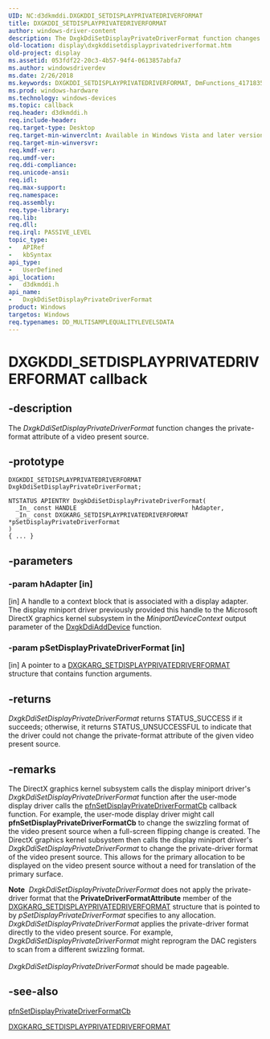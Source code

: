 ```yaml
---
UID: NC:d3dkmddi.DXGKDDI_SETDISPLAYPRIVATEDRIVERFORMAT
title: DXGKDDI_SETDISPLAYPRIVATEDRIVERFORMAT
author: windows-driver-content
description: The DxgkDdiSetDisplayPrivateDriverFormat function changes the private-format attribute of a video present source.
old-location: display\dxgkddisetdisplayprivatedriverformat.htm
old-project: display
ms.assetid: 053fdf22-20c3-4b57-94f4-0613857abfa7
ms.author: windowsdriverdev
ms.date: 2/26/2018
ms.keywords: DXGKDDI_SETDISPLAYPRIVATEDRIVERFORMAT, DmFunctions_4171835f-0a79-4161-9bcd-c7311c9905ac.xml, DxgkDdiSetDisplayPrivateDriverFormat, DxgkDdiSetDisplayPrivateDriverFormat callback function [Display Devices], d3dkmddi/DxgkDdiSetDisplayPrivateDriverFormat, display.dxgkddisetdisplayprivatedriverformat
ms.prod: windows-hardware
ms.technology: windows-devices
ms.topic: callback
req.header: d3dkmddi.h
req.include-header: 
req.target-type: Desktop
req.target-min-winverclnt: Available in Windows Vista and later versions of the Windows operating systems.
req.target-min-winversvr: 
req.kmdf-ver: 
req.umdf-ver: 
req.ddi-compliance: 
req.unicode-ansi: 
req.idl: 
req.max-support: 
req.namespace: 
req.assembly: 
req.type-library: 
req.lib: 
req.dll: 
req.irql: PASSIVE_LEVEL
topic_type:
-	APIRef
-	kbSyntax
api_type:
-	UserDefined
api_location:
-	d3dkmddi.h
api_name:
-	DxgkDdiSetDisplayPrivateDriverFormat
product: Windows
targetos: Windows
req.typenames: DD_MULTISAMPLEQUALITYLEVELSDATA
---
```


# DXGKDDI_SETDISPLAYPRIVATEDRIVERFORMAT callback


## -description


The <i>DxgkDdiSetDisplayPrivateDriverFormat</i> function changes the private-format attribute of a video present source.


## -prototype


````
DXGKDDI_SETDISPLAYPRIVATEDRIVERFORMAT DxgkDdiSetDisplayPrivateDriverFormat;

NTSTATUS APIENTRY DxgkDdiSetDisplayPrivateDriverFormat(
  _In_ const HANDLE                                hAdapter,
  _In_ const DXGKARG_SETDISPLAYPRIVATEDRIVERFORMAT *pSetDisplayPrivateDriverFormat
)
{ ... }
````


## -parameters




### -param hAdapter [in]

[in] A handle to a context block that is associated with a display adapter. The display miniport driver previously provided this handle to the Microsoft DirectX graphics kernel subsystem in the <i>MiniportDeviceContext</i> output parameter of the <a href="..\dispmprt\nc-dispmprt-dxgkddi_add_device.md">DxgkDdiAddDevice</a> function.


### -param pSetDisplayPrivateDriverFormat [in]

[in] A pointer to a <a href="..\d3dkmddi\ns-d3dkmddi-_dxgkarg_setdisplayprivatedriverformat.md">DXGKARG_SETDISPLAYPRIVATEDRIVERFORMAT</a> structure that contains function arguments.


## -returns



<i>DxgkDdiSetDisplayPrivateDriverFormat</i> returns STATUS_SUCCESS if it succeeds; otherwise, it returns STATUS_UNSUCCESSFUL to indicate that the driver could not change the private-format attribute of the given video present source.




## -remarks



The DirectX graphics kernel subsystem calls the display miniport driver's <i>DxgkDdiSetDisplayPrivateDriverFormat</i> function after the user-mode display driver calls the <a href="..\d3dumddi\nc-d3dumddi-pfnd3dddi_setdisplayprivatedriverformatcb.md">pfnSetDisplayPrivateDriverFormatCb</a> callback function. For example, the user-mode display driver might call <b>pfnSetDisplayPrivateDriverFormatCb</b> to change the swizzling format of the video present source when a full-screen flipping change is created. The DirectX graphics kernel subsystem then calls the display miniport driver's <i>DxgkDdiSetDisplayPrivateDriverFormat</i> to change the private-driver format of the video present source. This allows for the primary allocation to be displayed on the video present source without a need for translation of the primary surface.

<div class="alert"><b>Note</b>  <i>DxgkDdiSetDisplayPrivateDriverFormat</i> does not apply the private-driver format that the <b>PrivateDriverFormatAttribute</b> member of the <a href="..\d3dkmddi\ns-d3dkmddi-_dxgkarg_setdisplayprivatedriverformat.md">DXGKARG_SETDISPLAYPRIVATEDRIVERFORMAT</a> structure that is pointed to by <i>pSetDisplayPrivateDriverFormat</i> specifies to any allocation. <i>DxgkDdiSetDisplayPrivateDriverFormat</i> applies the private-driver format directly to the video present source. For example, <i>DxgkDdiSetDisplayPrivateDriverFormat</i> might reprogram the DAC registers to scan from a different swizzling format. </div>
<div> </div>
<i>DxgkDdiSetDisplayPrivateDriverFormat</i> should be made pageable.




## -see-also

<a href="..\d3dumddi\nc-d3dumddi-pfnd3dddi_setdisplayprivatedriverformatcb.md">pfnSetDisplayPrivateDriverFormatCb</a>



<a href="..\d3dkmddi\ns-d3dkmddi-_dxgkarg_setdisplayprivatedriverformat.md">DXGKARG_SETDISPLAYPRIVATEDRIVERFORMAT</a>



 

 


